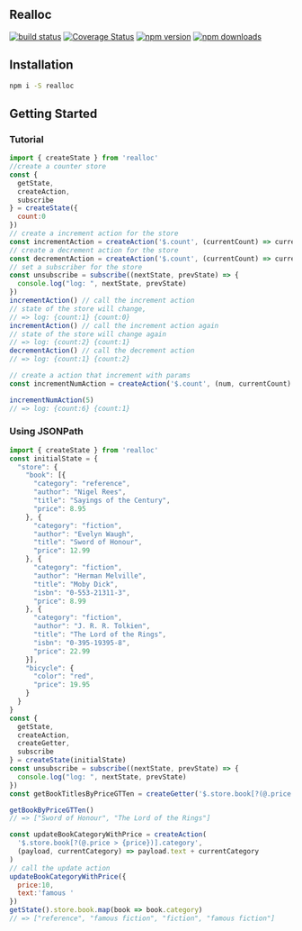 Realloc
----
[![build status](https://img.shields.io/travis/foomorrow/realloc.svg)](https://travis-ci.org/foomorrow/realloc)
[![Coverage Status](https://img.shields.io/coveralls/foomorrow/realloc.svg)](https://coveralls.io/r/foomorrow/realloc?branch=master)
[![npm version](https://img.shields.io/npm/v/realloc.svg)](https://www.npmjs.com/package/realloc)
[![npm downloads](https://img.shields.io/npm/dm/realloc.svg)](https://www.npmjs.com/package/realloc)
## Installation
```sh
npm i -S realloc
```
## Getting Started

### Tutorial
```javascript
import { createState } from 'realloc'
//create a counter store
const {
  getState,
  createAction,
  subscribe
} = createState({
  count:0
})
// create a increment action for the store
const incrementAction = createAction('$.count', (currentCount) => currentCount + 1)
// create a decrement action for the store
const decrementAction = createAction('$.count', (currentCount) => currentCount - 1)
// set a subscriber for the store
const unsubscribe = subscribe((nextState, prevState) => {
  console.log("log: ", nextState, prevState)
})
incrementAction() // call the increment action
// state of the store will change,
// => log: {count:1} {count:0}
incrementAction() // call the increment action again
// state of the store will change again
// => log: {count:2} {count:1}
decrementAction() // call the decrement action
// => log: {count:1} {count:2}

// create a action that increment with params
const incrementNumAction = createAction('$.count', (num, currentCount) => currentCount + num)

incrementNumAction(5)
// => log: {count:6} {count:1}
```
### Using JSONPath
```javascript
import { createState } from 'realloc'
const initialState = {
  "store": {
    "book": [{
      "category": "reference",
      "author": "Nigel Rees",
      "title": "Sayings of the Century",
      "price": 8.95
    }, {
      "category": "fiction",
      "author": "Evelyn Waugh",
      "title": "Sword of Honour",
      "price": 12.99
    }, {
      "category": "fiction",
      "author": "Herman Melville",
      "title": "Moby Dick",
      "isbn": "0-553-21311-3",
      "price": 8.99
    }, {
      "category": "fiction",
      "author": "J. R. R. Tolkien",
      "title": "The Lord of the Rings",
      "isbn": "0-395-19395-8",
      "price": 22.99
    }],
    "bicycle": {
      "color": "red",
      "price": 19.95
    }
  }
}
const {
  getState,
  createAction,
  createGetter,
  subscribe
} = createState(initialState)
const unsubscribe = subscribe((nextState, prevState) => {
  console.log("log: ", nextState, prevState)
})
const getBookTitlesByPriceGTTen = createGetter('$.store.book[?(@.price > 10)].title')

getBookByPriceGTTen()
// => ["Sword of Honour", "The Lord of the Rings"]

const updateBookCategoryWithPrice = createAction(
  '$.store.book[?(@.price > {price})].category',
  (payload, currentCategory) => payload.text + currentCategory
)
// call the update action
updateBookCategoryWithPrice({
  price:10,
  text:'famous '
})
getState().store.book.map(book => book.category)
// => ["reference", "famous fiction", "fiction", "famous fiction"]
```
